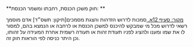 **חוק משכן הכנסת, רחבתו ומשמר הכנסת: **

[מקור: סעיף 12א. ](https://he.wikisource.org/wiki/%D7%97%D7%95%D7%A7-%D7%99%D7%A1%D7%95%D7%93:_%D7%94%D7%9B%D7%A0%D7%A1%D7%AA#%D7%A1%D7%A2%D7%99%D7%A3_12א)
סמכות לדרוש הזדהות והצגת מסמכים[תיקון: תשס״ד]
אדם מוסמך רשאי לדרוש מכל מי שמבקש להיכנס למשכן הכנסת או לרחבה או הנמצא בהם, למסור לו את שמו ומענו ולהציג לפניו תעודת זהות או תעודה רשמית אחרת המעידה על זהותו, וכן היתר כניסה לפי הוראות חוק זה.
